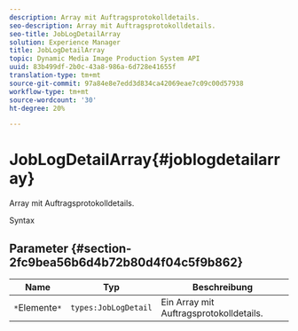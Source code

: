 ```yaml
---
description: Array mit Auftragsprotokolldetails.
seo-description: Array mit Auftragsprotokolldetails.
seo-title: JobLogDetailArray
solution: Experience Manager
title: JobLogDetailArray
topic: Dynamic Media Image Production System API
uuid: 83b499df-2b0c-43a8-986a-6d728e41655f
translation-type: tm+mt
source-git-commit: 97a84e8e7edd3d834ca42069eae7c09c00d57938
workflow-type: tm+mt
source-wordcount: '30'
ht-degree: 20%

---
```



# JobLogDetailArray{#joblogdetailarray}

Array mit Auftragsprotokolldetails.

Syntax

## Parameter {#section-2fc9bea56b6d4b72b80d4f04c5f9b862}

| Name | Typ | Beschreibung |
|---|---|---|
| `*`Elemente`*` | `types:JobLogDetail` | Ein Array mit Auftragsprotokolldetails. |

